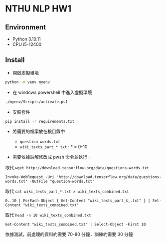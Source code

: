 # NTHU NLP HW1

## Environment

- Python 3.10.11
- CPU i5-12400

## Install

- 開啟虛擬環境

```bash
python -m venv myenv
```

- 在 windows powershell 中進入虛擬環境

```bash
./myenv/Scripts/activate.ps1
```

- 安裝套件

```bash
pip install -r requirements.txt
```

- 將需要的檔案放在根目錄中
    - `question-words.txt`
    - `wiki_texts_part_*.txt` : * = 0-10

- 需要依據註解修改成 pwsh 命令並執行 :

取代 `wget http://download.tensorflow.org/data/questions-words.txt`

```pwsh
Invoke-WebRequest -Uri "http://download.tensorflow.org/data/questions-words.txt" -OutFile "question-words.txt"
```

取代 `cat wiki_texts_part_*.txt > wiki_texts_combined.txt`

```pwsh
0..10 | ForEach-Object { Get-Content "wiki_texts_part_$_.txt" } | Set-Content "wiki_texts_combined.txt"
```

取代 `head -n 10 wiki_texts_combined.txt`

```pwsh
Get-Content "wiki_texts_combined.txt" | Select-Object -First 10 
```

依據測試，前處理的資料約需要 70-80 分鐘，訓練約需要 30 分鐘

